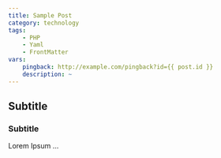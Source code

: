 ```yaml
---
title: Sample Post
category: technology
tags:
    - PHP
    - Yaml
    - FrontMatter
vars:
    pingback: http://example.com/pingback?id={{ post.id }}
    description: ~
---
```


Subtitle
--------

### Subtitle

Lorem Ipsum ...